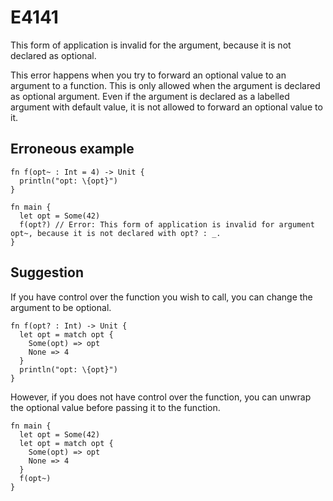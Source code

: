 # E4141

This form of application is invalid for the argument, because it is not
declared as optional.

This error happens when you try to forward an optional value to an argument to a
function. This is only allowed when the argument is declared as optional
argument. Even if the argument is declared as a labelled argument with default
value, it is not allowed to forward an optional value to it.

## Erroneous example

```moonbit
fn f(opt~ : Int = 4) -> Unit {
  println("opt: \{opt}")
}

fn main {
  let opt = Some(42)
  f(opt?) // Error: This form of application is invalid for argument opt~, because it is not declared with opt? : _.
}
```

## Suggestion

If you have control over the function you wish to call, you can change the argument
to be optional.

```moonbit
fn f(opt? : Int) -> Unit {
  let opt = match opt {
    Some(opt) => opt
    None => 4
  }
  println("opt: \{opt}")
}
```

However, if you does not have control over the function, you can unwrap the
optional value before passing it to the function.

```moonbit
fn main {
  let opt = Some(42)
  let opt = match opt {
    Some(opt) => opt
    None => 4
  }
  f(opt~)
}
```
